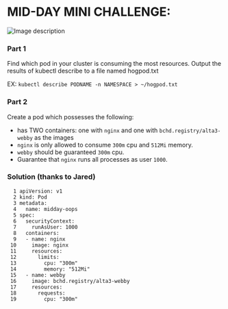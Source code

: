 # MID-DAY MINI CHALLENGE:

![Image description](https://media.slid.es/uploads/730082/images/5298631/k8s-meme.jpg)

### Part 1
Find which pod in your cluster is consuming the most resources. Output the results of kubectl describe to a file named hogpod.txt

EX:
`kubectl describe PODNAME -n NAMESPACE > ~/hogpod.txt`

### Part 2
Create a pod which possesses the following:

- has TWO containers: one with `nginx` and one with `bchd.registry/alta3-webby` as the images
- `nginx` is only allowed to consume `300m` cpu and `512Mi` memory.
- `webby` should be guaranteed `300m` cpu.
- Guarantee that `nginx` runs all processes as user `1000`.

### Solution (thanks to Jared)

```
  1 apiVersion: v1
  2 kind: Pod
  3 metadata:
  4   name: midday-oops
  5 spec:
  6   securityContext:
  7     runAsUser: 1000
  8   containers:
  9   - name: nginx
 10     image: nginx
 11     resources:
 12       limits:
 13         cpu: "300m"
 14         memory: "512Mi"
 15   - name: webby
 16     image: bchd.registry/alta3-webby
 17     resources:
 18       requests:
 19         cpu: "300m"
```
